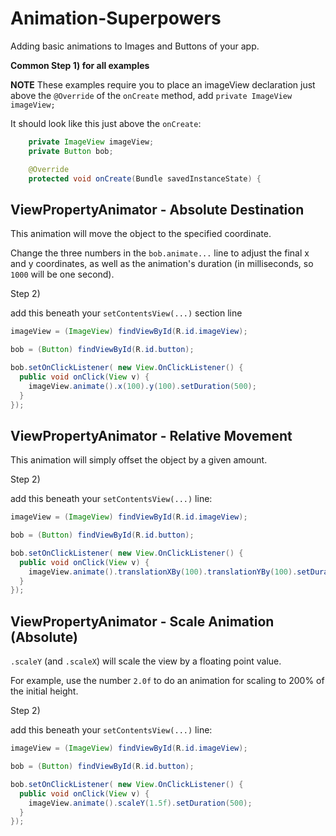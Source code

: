 # Animation-Superpowers

Adding basic animations to Images and Buttons of your app.



**Common Step 1) for all examples**

**NOTE** These examples require you to place an imageView declaration just above the `@Override` of the `onCreate` method, add `private ImageView imageView;`

It should look like this just above the `onCreate`:

```java
    private ImageView imageView;
    private Button bob;

    @Override
    protected void onCreate(Bundle savedInstanceState) {
```


## ViewPropertyAnimator - Absolute Destination

This animation will move the object to the specified coordinate.

Change the three numbers in the `bob.animate...` line to adjust the final x and y coordinates, 
as well as the animation's duration (in milliseconds, so `1000` will be one second).

Step 2)

 add this beneath your `setContentsView(...)` section line

```java
imageView = (ImageView) findViewById(R.id.imageView);

bob = (Button) findViewById(R.id.button);

bob.setOnClickListener( new View.OnClickListener() {
  public void onClick(View v) {
    imageView.animate().x(100).y(100).setDuration(500);
  }
});
```

## ViewPropertyAnimator - Relative Movement

This animation will simply offset the object by a given amount.


Step 2) 

add this beneath your `setContentsView(...)` line:

```java
imageView = (ImageView) findViewById(R.id.imageView);

bob = (Button) findViewById(R.id.button);

bob.setOnClickListener( new View.OnClickListener() {
  public void onClick(View v) {
    imageView.animate().translationXBy(100).translationYBy(100).setDuration(500);
  }
});
```


## ViewPropertyAnimator - Scale Animation (Absolute)


`.scaleY` (and `.scaleX`) will scale the view by a floating point value.

For example, use the number `2.0f` to do an animation for scaling to 200% of the initial height.

Step 2)

add this beneath your `setContentsView(...)` line:

```java
imageView = (ImageView) findViewById(R.id.imageView);

bob = (Button) findViewById(R.id.button);

bob.setOnClickListener( new View.OnClickListener() {
  public void onClick(View v) {
    imageView.animate().scaleY(1.5f).setDuration(500);
  }
});
```


